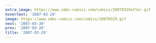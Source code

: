 ```yaml
---
extra_image: https://www.smbc-comics.com/comics/20070329after.gif
hovertext: '2007-03-29'
image: https://www.smbc-comics.com/comics/20070329.gif
next: '2007-03-30'
prev: '2007-03-28'
title: '2007-03-29'
---
```

